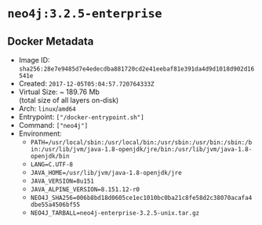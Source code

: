 # `neo4j:3.2.5-enterprise`

## Docker Metadata

- Image ID: `sha256:28e7e9485d7e4edecdba881720cd2e41eebaf81e391da4d9d1018d902d16541e`
- Created: `2017-12-05T05:04:57.720764333Z`
- Virtual Size: ~ 189.76 Mb  
  (total size of all layers on-disk)
- Arch: `linux`/`amd64`
- Entrypoint: `["/docker-entrypoint.sh"]`
- Command: `["neo4j"]`
- Environment:
  - `PATH=/usr/local/sbin:/usr/local/bin:/usr/sbin:/usr/bin:/sbin:/bin:/usr/lib/jvm/java-1.8-openjdk/jre/bin:/usr/lib/jvm/java-1.8-openjdk/bin`
  - `LANG=C.UTF-8`
  - `JAVA_HOME=/usr/lib/jvm/java-1.8-openjdk/jre`
  - `JAVA_VERSION=8u151`
  - `JAVA_ALPINE_VERSION=8.151.12-r0`
  - `NEO4J_SHA256=006b8bd18d0605ce1ec1010bc0ba21c8fe58d2c38070acafa4dbe55a4506bf55`
  - `NEO4J_TARBALL=neo4j-enterprise-3.2.5-unix.tar.gz`
